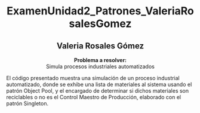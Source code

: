 <div align="center">

# ExamenUnidad2_Patrones_ValeriaRosalesGomez  
## Valeria Rosales Gómez  

**Problema a resolver:**  
Simula procesos industriales automatizados 

</div>
El código presentado muestra una simulación de un proceso industrial automatizado,  
donde se exhibe una lista de materiales al sistema usando el patrón Object Pool,  
y el encargado de determinar si dichos materiales son reciclables o no es el Control Maestro de Producción,  
elaborado con el patrón Singleton.


